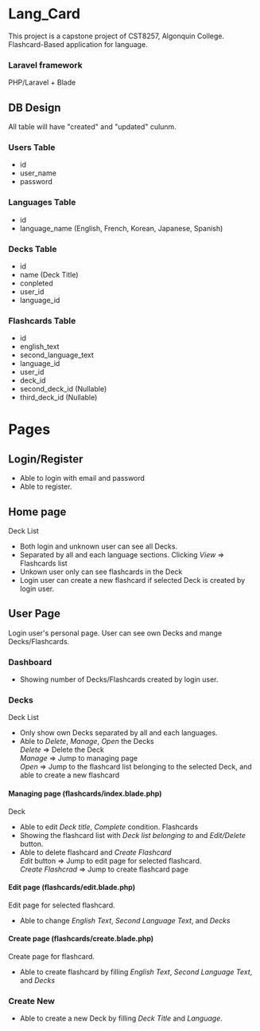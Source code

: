 # Lang_Card
This project is a capstone project of CST8257, Algonquin College. Flashcard-Based application for language.
### Laravel framework
PHP/Laravel + Blade

## DB Design
All table will have "created" and "updated" culunm.

### Users Table
- id
- user_name
- password

### Languages Table
- id
- language_name (English, French, Korean, Japanese, Spanish)

### Decks Table
- id
- name (Deck Title)
- conpleted
- user_id
- language_id

### Flashcards Table
- id
- english_text
- second_language_text
- language_id
- user_id
- deck_id
- second_deck_id (Nullable)
- third_deck_id (Nullable)



# Pages
## Login/Register
- Able to login with email and password
- Able to register.
## Home page
Deck List
- Both login and unknown user can see all Decks.
- Separated by all and each language sections.
Clicking *View* => Flashcards list
- Unkown user only can see flashcards in the Deck
- Login user can create a new flashcard if selected Deck is created by login user.

## User Page
Login user's personal page. User can see own Decks and mange Decks/Flashcards.
### Dashboard
- Showing number of Decks/Flashcards created by login user.

### Decks
Deck List
- Only show own Decks separated by all and each languages.
- Able to *Delete*, *Manage*, *Open* the Decks  
*Delete* => Delete the Deck  
*Manage* => Jump to managing page  
*Open* => Jump to the flashcard list belonging to the selected Deck, and able to create a new flashcard  
#### Managing page (flashcards/index.blade.php)
Deck
- Able to edit *Deck title*, *Complete* condition.
Flashcards
- Showing the flashcard list with *Deck list belonging to* and *Edit/Delete* button.
- Able to delete flashcard and *Create Flashcard*  
*Edit* button => Jump to edit page for selected flashcard.  
*Create Flashcrad* => Jump to create flashcard page  
#### Edit page (flashcards/edit.blade.php)
Edit page for selected flashcard.
- Able to change *English Text*, *Second Language Text*, and *Decks*
#### Create page (flashcards/create.blade.php)
Create page for flashcard.
- Able to create flashcard by filling *English Text*, *Second Language Text*, and *Decks*

### Create New
- Able to create a new Deck by filling *Deck Title* and *Language*.

